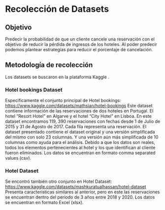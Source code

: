 # Recolección de Datasets

## Objetivo 
Predecir la probabilidad de que un cliente cancele una reservación con el objetivo de reducir la pérdida de ingresos de los hoteles. Al poder predecir podemos plantear estrategias para reducir el porcentaje de cancelación.
## Metodología de recolección 
Los datasets se buscaron en la plataforma Kaggle .
### Hotel bookings Dataset
Especificamente el conjunto principal de Hotel bookings: 
            https://www.kaggle.com/datasets/mathsian/hotel-bookings
Este dataset contiene información de las reservaciones de dos hoteles en Portugal. El hotel “Resort Hotel” en Algarve y el hotel “City Hotel” en Lisboa. En este dataset encontramos 119, 390 reservaciones con fechas desde 1 de Julio de 2015 y 31 de Agosto de 2017. Cada fila representa una reservación. 
El dataset presentado contiene el dataset original y una versión simplificada del mismo con solo 23 columnas. Y una versión aún más simplificada de 10 columnas como ayuda para el análisis.
Debido a que los datos son reales, todos los elementos pertenecientes al hotel y los que identifican al cliente fueron eliminados.
Los datos se encuentran en formato comma separated values (csv). 
### Hotel Dataset
Se encontró también otro conjunto en Hotel Dataset:
        https://www.kaggle.com/datasets/mashkuratualhassan/hotel-dataset
Presenta características similares al anterior, pero en este las reservaciones se encuentran dentro del periodo de 3 años entre 2018 y 2020. 
Los datos se encuentran en formato Excel (xlsx). 